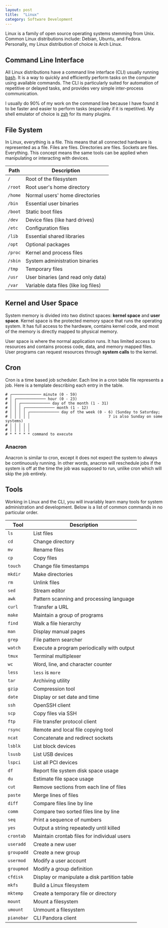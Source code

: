 ```yaml
---
layout: post
title:  "Linux"
category: Software Development
---
```


Linux is a family of open source operating systems stemming from
Unix. Common Linux distributions include: Debian, Ubuntu, and Fedora.
Personally, my Linux distribution of choice is Arch Linux.

## Command Line Interface
All Linux distributions have a command line interface (CLI) usually
running [bash](/knowledge/bash.html). It is a way to quickly
and efficiently perform tasks on the computer using available
commands.  The CLI is particularly suited for automation of repetitive
or delayed tasks, and provides very simple inter-process communication.

I usually do 90% of my work on the command line because I have found
it to be faster and easier to perform tasks (especially if it is
repetitive). My shell emulator of choice is [zsh](https://www.zsh.org/)
for its many plugins.

## File System
In Linux, everything is a file. This means that all connected
hardware is represented as a file. Files are files. Directories are
files. Sockets are files. Everything. This concept means the same
tools can be applied when manipulating or interacting with devices.

| Path | Description |
| ---- | ----------- |
| `/`  | Root of the filesystem |
| `/root` | Root user's home directory |
| `/home` | Normal users' home directories |
| `/bin` | Essential user binaries |
| `/boot` | Static boot files |
| `/dev` | Device files (like hard drives) |
| `/etc` | Configuration files |
| `/lib` | Essential shared libraries |
| `/opt` | Optional packages |
| `/proc` | Kernel and process files |
| `/sbin` | System administration binaries |
| `/tmp` | Temporary files |
| `/usr` | User binaries (and read only data) |
| `/var` | Variable data files (like log files) |

## Kernel and User Space
System memory is divided into two distinct spaces: **kernel space**
and **user space**. Kernel space is the protected memory space that
runs the operating system. It has full access to the hardware,
contains kernel code, and most of the memory is directly mapped to
physical memory.

User space is where the normal application runs.  It has limited
access to resources and contains process code, data, and memory
mapped files. User programs can request resources through **system
calls** to the kernel.

## Cron
Cron is a time based job scheduler. Each line in a cron table file
represents a job. Here is a template describing each entry in the
table.

```
# ┌───────────── minute (0 - 59)
# │ ┌───────────── hour (0 - 23)
# │ │ ┌───────────── day of the month (1 - 31)
# │ │ │ ┌───────────── month (1 - 12)
# │ │ │ │ ┌───────────── day of the week (0 - 6) (Sunday to Saturday;
# │ │ │ │ │                                   7 is also Sunday on some systems)
# │ │ │ │ │
# │ │ │ │ │
# * * * * * command to execute
```

### Anacron
Anacron is similar to cron, except it does not expect the system
to always be continuously running. In other words, anacron will
reschedule jobs if the system is off at the time the job was supposed
to run, unlike cron which will skip the job entirely.

## Tools
Working in Linux and the CLI, you will invariably learn many tools
for system administration and development. Below is a list of common
commands in no particular order.

| Tool | Description |
| ---- | ----------- |
| `ls` | List files  |
| `cd` | Change directory |
| `mv` | Rename files |
| `cp` | Copy files |
| `touch` | Change file timestamps |
| `mkdir` | Make directories |
| `rm` | Unlink files |
| `sed` | Stream editor |
| `awk` | Pattern scanning and processing language |
| `curl` | Transfer a URL |
| `make` | Maintain a group of programs |
| `find` | Walk a file hierarchy |
| `man` | Display manual pages |
| `grep` | File pattern searcher |
| `watch` | Execute a program periodically with output |
| `tmux` | Terminal multiplexer |
| `wc` | Word, line, and character counter |
| `less` | `less` is `more` |
| `tar` | Archiving utility |
| `gzip` | Compression tool |
| `date` | Display or set date and time |
| `ssh` | OpenSSH client |
| `scp` | Copy files via SSH |
| `ftp` | File transfer protocol client |
| `rsync` | Remote and local file copying tool |
| `ncat` | Concatenate and redirect sockets |
| `lsblk` | List block devices |
| `lsusb` | List USB devices |
| `lspci` | List all PCI devices |
| `df` | Report file system disk space usage |
| `du` | Estimate file space usage |
| `cut` | Remove sections from each line of files |
| `paste` | Merge lines of files |
| `diff` | Compare files line by line |
| `comm` | Compare two sorted files line by line |
| `seq` | Print a sequence of numbers |
| `yes` | Output a string repeatedly until killed |
| `crontab` | Maintain crontab files for individual users |
| `useradd` | Create a new user |
| `groupadd` | Create a new group |
| `usermod` | Modify a user account |
| `groupmod` | Modify a group definition |
| `cfdisk` | Display or manipulate a disk partition table |
| `mkfs` | Build a Linux filesystem |
| `mktemp` | Create a temporary file or directory |
| `mount` | Mount a filesystem |
| `umount` | Unmount a filesystem |
| `pianobar` | CLI Pandora client |
